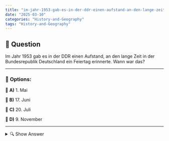 ```yaml
---
title: "im-jahr-1953-gab-es-in-der-ddr-einen-aufstand-an-den-lange-zeit-in-der-bundesrepublik-deutschland-ei"
date: "2025-03-10"
categories: "History-and-Geography"
tags: "History-and-Geography"
---
```


## 📌 **Question**

Im Jahr 1953 gab es in der DDR einen Aufstand, an den lange Zeit in der Bundesrepublik Deutschland ein Feiertag erinnerte. Wann war das?



---

### 📝 **Options:**

🔘 **A)** 1. Mai

🔘 **B)** 17. Juni

🔘 **C)** 20. Juli

🔘 **D)** 9. November

---

<details>
  <summary>🔍 Show Answer</summary>

  <p>
💡  <b>Correct Answer:</b>  b
  </p>
  <p>
    📖<b>Explanation:</b>
    Im Jahr 1953 ereignete sich in der Deutschen Demokratischen Republik (DDR) ein bedeutender Volksaufstand. Arbeiter und Bürger protestierten gegen schlechte Arbeitsbedingungen, politische Repression und die Zwangsmaßnahmen der Regierung. Dieser Aufstand wurde brutal niedergeschlagen, blieb jedoch ein wichtiges Symbol des Widerstands gegen das kommunistische Regime. In der späteren Bundesrepublik Deutschland wurde dieses historische Ereignis lange Zeit durch einen Feiertag erinnert, der das Gedenken an den Mut und die Solidarität der Aufständischen bewahrte.
  </p>
</details>
